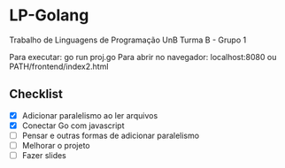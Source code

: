 # LP-Golang
Trabalho de Linguagens de Programação UnB Turma B - Grupo 1

Para executar: go run proj.go
Para abrir no navegador: localhost:8080 ou PATH/frontend/index2.html

## Checklist
- [x] Adicionar paralelismo ao ler arquivos
- [x] Conectar Go com javascript
- [ ] Pensar e outras formas de adicionar paralelismo
- [ ] Melhorar o projeto
- [ ] Fazer slides
